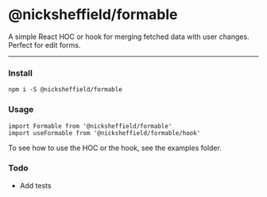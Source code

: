 # @nicksheffield/formable

A simple React HOC or hook for merging fetched data with user changes. Perfect for edit forms.

---

### Install

```
npm i -S @nicksheffield/formable
```

### Usage

```
import Formable from '@nicksheffield/formable'
import useFormable from '@nicksheffield/formable/hook'
```

To see how to use the HOC or the hook, see the examples folder.

### Todo

-   Add tests
